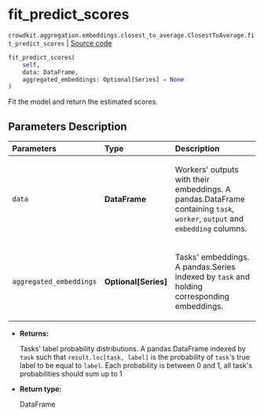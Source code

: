 # fit_predict_scores
`crowdkit.aggregation.embeddings.closest_to_average.ClosestToAverage.fit_predict_scores` | [Source code](https://github.com/Toloka/crowd-kit/blob/v1.1.0/crowdkit/aggregation/embeddings/closest_to_average.py#L86)

```python
fit_predict_scores(
    self,
    data: DataFrame,
    aggregated_embeddings: Optional[Series] = None
)
```

Fit the model and return the estimated scores.

## Parameters Description

| Parameters | Type | Description |
| :----------| :----| :-----------|
`data`|**DataFrame**|<p>Workers&#x27; outputs with their embeddings. A pandas.DataFrame containing `task`, `worker`, `output` and `embedding` columns.</p>
`aggregated_embeddings`|**Optional\[Series\]**|<p>Tasks&#x27; embeddings. A pandas.Series indexed by `task` and holding corresponding embeddings.</p>

* **Returns:**

  Tasks' label probability distributions.
A pandas.DataFrame indexed by `task` such that `result.loc[task, label]`
is the probability of `task`'s true label to be equal to `label`. Each
probability is between 0 and 1, all task's probabilities should sum up to 1

* **Return type:**

  DataFrame
